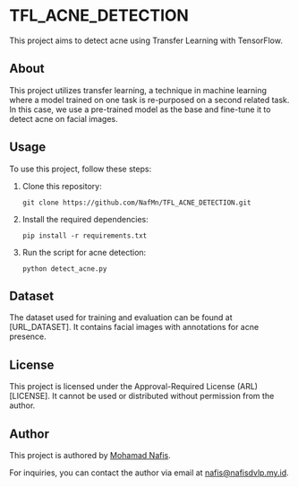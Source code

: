 # TFL_ACNE_DETECTION

This project aims to detect acne using Transfer Learning with TensorFlow.

## About

This project utilizes transfer learning, a technique in machine learning where a model trained on one task is re-purposed on a second related task. In this case, we use a pre-trained model as the base and fine-tune it to detect acne on facial images.

## Usage

To use this project, follow these steps:

1. Clone this repository:
    ```
    git clone https://github.com/NafMn/TFL_ACNE_DETECTION.git
    ```
2. Install the required dependencies:
    ```
    pip install -r requirements.txt
    ```
3. Run the script for acne detection:
    ```
    python detect_acne.py
    ```

## Dataset

The dataset used for training and evaluation can be found at [URL_DATASET]. It contains facial images with annotations for acne presence.

## License

This project is licensed under the Approval-Required License (ARL) [LICENSE]. It cannot be used or distributed without permission from the author.

## Author

This project is authored by [Mohamad Nafis](mailto:nafis@nafisdvlp.my.id).

For inquiries, you can contact the author via email at nafis@nafisdvlp.my.id. 
